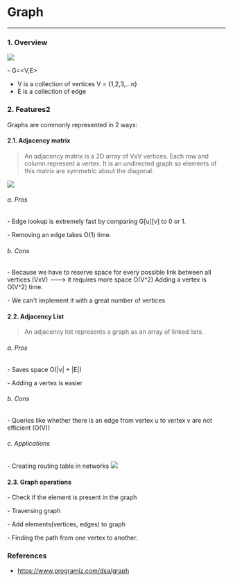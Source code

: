 # Graph
___
### 1. Overview
![](https://www.geeksforgeeks.org/wp-content/uploads/undirectedgraph.png) 

\- G=<V,E>
+ V is a collection of vertices V = {1,2,3,...n}
+ E is a collection of edge

### 2. Features2
Graphs are commonly represented in 2 ways:
#### 2.1. Adjacency matrix
> An adjacency matrix is a 2D array of VxV vertices. Each row and column represent a vertex.
It is  an undirected graph so elements of this matrix are symmetric about the diagonal.

![](https://cdn.programiz.com/sites/tutorial2program/files/adjacency-matrix_0.png)
###### a. Pros
\- Edge lookup is extremely fast by comparing G[u][v] to 0 or 1.

\- Removing an edge takes O(1) time.
###### b. Cons
\- Because we have to reserve space for every possible link between all vertices (VxV) ---> it requires more space O(V^2)
Adding a vertex is O(V^2) time.

\- We can't implement it with a great number of vertices 

#### 2.2. Adjacency List
> An adjacency list represents a graph as an array of linked lists.

###### a. Pros
\- Saves space O(|v| + |E|)

\- Adding a vertex is easier
###### b. Cons
\- Queries like whether there is an edge from vertex u to vertex v are not efficient (O(V))

###### c. Applications
\- Creating routing table in networks
![](https://cdn.programiz.com/sites/tutorial2program/files/adjacency-list.png)

#### 2.3. Graph operations
\- Check if the element is present in the graph

\- Traversing graph

\- Add elements(vertices, edges) to graph

\- Finding the path from one vertex to another.

### References
+ https://www.programiz.com/dsa/graph
